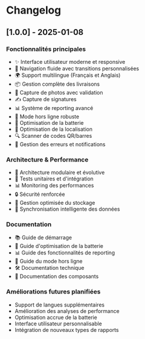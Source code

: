 # Changelog

## [1.0.0] - 2025-01-08

### Fonctionnalités principales
- ✨ Interface utilisateur moderne et responsive
- 📱 Navigation fluide avec transitions personnalisées
- 🌍 Support multilingue (Français et Anglais)
- 📦 Gestion complète des livraisons
- 📸 Capture de photos avec validation
- ✍️ Capture de signatures
- 📊 Système de reporting avancé
- 🔄 Mode hors ligne robuste
- 🔋 Optimisation de la batterie
- 📍 Optimisation de la localisation
- 🔍 Scanner de codes QR/barres
- 🚨 Gestion des erreurs et notifications

### Architecture & Performance
- 📱 Architecture modulaire et évolutive
- 🎯 Tests unitaires et d'intégration
- 📊 Monitoring des performances
- 🔒 Sécurité renforcée
- 💾 Gestion optimisée du stockage
- 🔄 Synchronisation intelligente des données

### Documentation
- 📚 Guide de démarrage
- 🔋 Guide d'optimisation de la batterie
- 📊 Guide des fonctionnalités de reporting
- 📱 Guide du mode hors ligne
- 🛠️ Documentation technique
- 📝 Documentation des composants

### Améliorations futures planifiées
- Support de langues supplémentaires
- Amélioration des analyses de performance
- Optimisation accrue de la batterie
- Interface utilisateur personnalisable
- Intégration de nouveaux types de rapports
